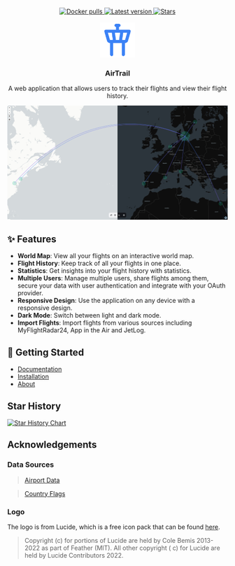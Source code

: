<div align="center">
  <br/>
  <a href="https://hub.docker.com/r/johly/airtrail/">
    <img src="https://img.shields.io/docker/pulls/johly/airtrail?style=for-the-badge" alt="Docker pulls">
  </a>
  <a href="https://github.com/johanohly/AirTrail/releases/latest">
    <img src="https://img.shields.io/github/v/release/johanohly/AirTrail?style=for-the-badge" alt="Latest version">
  </a>
  <a href="https://github.com/johanohly/AirTrail/stargazers">
    <img src="https://img.shields.io/github/stars/johanohly/AirTrail?style=for-the-badge" alt="Stars">
  </a>
  <br/>
  <br/>
</div>

<div align="center">
  <a href="https://airtrail.johan.ohly.dk/">
    <img src="static/favicon.png" alt="AirTrail logo" width="80" height="80">
  </a>

<h3 align="center">AirTrail</h3>

  <p align="center">
    A web application that allows users to track their flights and view their flight history.
  </p>
</div>

<img src="static/showcase/toggle.png" alt="AirTrail Preview">

## ✨ Features

- **World Map**: View all your flights on an interactive world map.
- **Flight History**: Keep track of all your flights in one place.
- **Statistics**: Get insights into your flight history with statistics.
- **Multiple Users**: Manage multiple users, share flights among them, secure your data with user authentication and
  integrate with your OAuth provider.
- **Responsive Design**: Use the application on any device with a responsive design.
- **Dark Mode**: Switch between light and dark mode.
- **Import Flights**: Import flights from various sources including MyFlightRadar24, App in the Air and JetLog.

## 🚀 Getting Started

- [Documentation](https://airtrail.johan.ohly.dk/docs/overview/introduction)
- [Installation](https://airtrail.johan.ohly.dk/docs/overview/quick-start/)
- [About](https://airtrail.johan.ohly.dk/docs/overview/introduction)

## Star History

<a href="https://star-history.com/#johanohly/AirTrail&Date">
 <picture>
   <source media="(prefers-color-scheme: dark)" srcset="https://api.star-history.com/svg?repos=johanohly/AirTrail&type=Date&theme=dark" />
   <source media="(prefers-color-scheme: light)" srcset="https://api.star-history.com/svg?repos=johanohly/AirTrail&type=Date" />
   <img alt="Star History Chart" src="https://api.star-history.com/svg?repos=johanohly/AirTrail&type=Date" />
 </picture>
</a>

## Acknowledgements

### Data Sources

> [Airport Data](https://github.com/komed3/airportmap-database)

> [Country Flags](https://flagpedia.net)

### Logo

The logo is from Lucide, which is a free icon pack that can be found [here](https://www.lucide.dev/).
> Copyright (c) for portions of Lucide are held by Cole Bemis 2013-2022 as part of Feather (MIT). All other copyright (
> c) for Lucide are held by Lucide Contributors 2022.